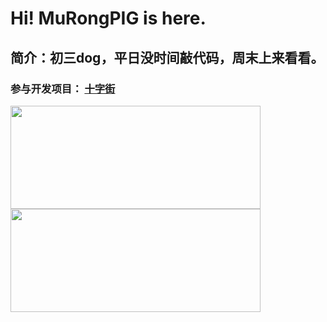 # Hi! MuRongPIG is here.
## 简介：初三dog，平日没时间敲代码，周末上来看看。
### 参与开发项目： [十字街](https://crosst.chat)
<a href="https://github.com/MuRongPIG?tab=repositories">
   <img height="165" width="400" src="https://github-readme-stats.vercel.app/api?username=MuRongPIG&cache_seconds=1800&show_icons=true&include_all_commits=true&hide_border=true" />
   <img height="165" width="400" src="https://github-readme-stats.vercel.app/api/top-langs/?username=MuRongPIG&cache_seconds=1800&layout=compact&langs_count=6&hide_border=true&hide=CSS" />
</a>

